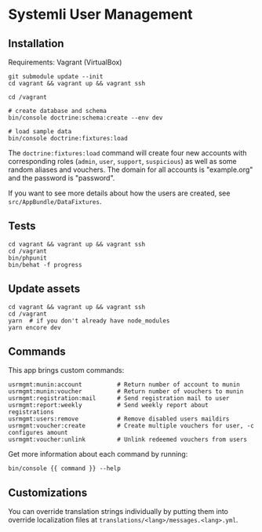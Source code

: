 # Systemli User Management

## Installation

Requirements: Vagrant (VirtualBox)

    git submodule update --init
    cd vagrant && vagrant up && vagrant ssh

    cd /vagrant
    
    # create database and schema
    bin/console doctrine:schema:create --env dev
    
    # load sample data
    bin/console doctrine:fixtures:load

The `doctrine:fixtures:load` command will create four new accounts with
corresponding roles (`admin`, `user`, `support`, `suspicious`) as well
as some random aliases and vouchers. The domain for all accounts is
"example.org" and the password is "password".

If you want to see more details about how the users are created, see
`src/AppBundle/DataFixtures`.

## Tests

    cd vagrant && vagrant up && vagrant ssh
    cd /vagrant
    bin/phpunit
    bin/behat -f progress

## Update assets

    cd vagrant && vagrant up && vagrant ssh
    cd /vagrant
    yarn  # if you don't already have node_modules
    yarn encore dev

## Commands

This app brings custom commands:

    usrmgmt:munin:account          # Return number of account to munin
    usrmgmt:munin:voucher          # Return number of vouchers to munin
    usrmgmt:registration:mail      # Send registration mail to user
    usrmgmt:report:weekly          # Send weekly report about registrations
    usrmgmt:users:remove           # Remove disabled users maildirs
    usrmgmt:voucher:create         # Create multiple vouchers for user, -c configures amount
    usrmgmt:voucher:unlink         # Unlink redeemed vouchers from users
    
Get more information about each command by running:

    bin/console {{ command }} --help

## Customizations

You can override translation strings individually by putting them into
override localization files at `translations/<lang>/messages.<lang>.yml`.
